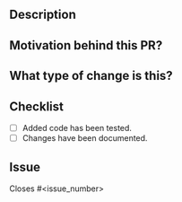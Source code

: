 ## Description
<!--- Describe your changes -->

## Motivation behind this PR?
<!--- Why is the change required? Does it fix an existing issue, please link the issue. -->

## What type of change is this?
<!--- Bug Fix or Feature or Breaking Change i.e fix or feature that would cause existing functionality to not work as expected -->

## Checklist
<!-- If any particular item isn't necessary with your change, check it anyway so that the reviewer knows nothing is pending in the PR -->

- [ ] Added code has been tested.
- [ ] Changes have been documented.

## Issue
<!--- If this pull request is related to an issue. -->
Closes #<issue_number>
